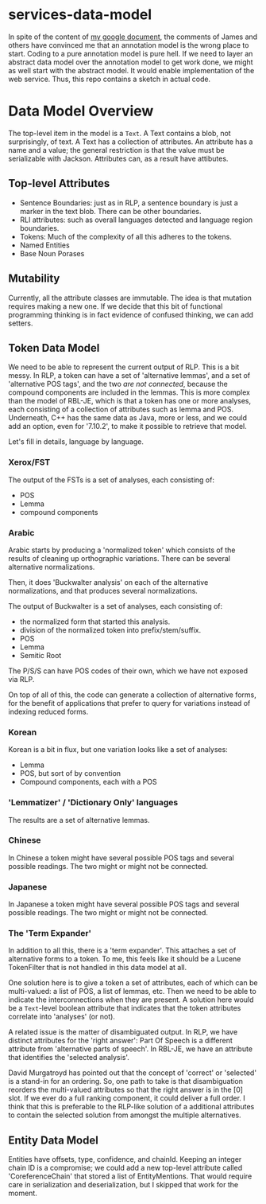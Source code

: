 services-data-model
===================

In spite of the content of [my google document](https://docs.google.com/a/basistech.com/document/d/1a3SiHdRjjB1jUWW_orpcnmEQD3KvCqUa9oOQT0u18uA/edit),
the comments of James and others have convinced me that an annotation model is the wrong place to start. Coding to a pure annotation model is pure
hell. If we need to layer an abstract data model over the annotation model to get work done, we might as well start with the abstract model. It
would enable implementation of the web service. Thus, this repo contains a sketch in actual code.

# Data Model Overview #

The top-level item in the model is a `Text`. A Text contains a blob, not surprisingly, of text. A Text has a collection
of attributes. An attribute has a name and a value; the general restriction is that the value must be serializable
with Jackson. Attributes can, as a result have attibutes.

## Top-level Attributes ##

* Sentence Boundaries: just as in RLP, a sentence boundary is just a marker in the text blob. There can be other boundaries.
* RLI attributes: such as overall languages detected and language region boundaries.
* Tokens: Much of the complexity of all this adheres to the tokens.
* Named Entities
* Base Noun Porases

## Mutability ##

Currently, all the attribute classes are immutable. The idea is that mutation requires making a new one.
If we decide that this bit of functional programming thinking is in fact evidence of confused thinking, we can add
setters.

## Token Data Model ##

We need to be able to represent the current output of RLP. This is a
bit messy.  In RLP, a token can have a set of 'alternative lemmas',
and a set of 'alternative POS tags', and the two _are not connected_,
because the compound components are included in the lemmas. This is
more complex than the model of RBL-JE, which is that a token has one
or more analyses, each consisting of a collection of attributes such
as lemma and POS. Underneath, C++ has the same data as Java, more or
less, and we could add an option, even for '7.10.2', to make it
possible to retrieve that model.

Let's fill in details, language by language. 

### Xerox/FST ###

The output of the FSTs is a set of analyses, each consisting of:

* POS
* Lemma
* compound components

### Arabic ###

Arabic starts by producing a 'normalized token' which consists
of the results of cleaning up orthographic variations. There can be
several alternative normalizations.

Then, it does 'Buckwalter analysis' on each of the alternative
normalizations, and that produces several normalizations.

The output of Buckwalter is a set of analyses, each consisting of:

* the normalized form that started this analysis.
* division of the normalized token into prefix/stem/suffix.
* POS
* Lemma
* Semitic Root

The P/S/S can have POS codes of their own, which we have not exposed
via RLP.

On top of all of this, the code can generate a collection of
alternative forms, for the benefit of applications that prefer to
query for variations instead of indexing reduced forms.

### Korean ###

Korean is a bit in flux, but one variation looks like a set of analyses:

* Lemma
* POS, but sort of by convention
* Compound components, each with a POS

### 'Lemmatizer' / 'Dictionary Only' languages

The results are a set of alternative lemmas.

### Chinese ###

In Chinese a token might have several possible POS tags and several possible readings. The two might or might not be connected.

### Japanese ###

In Japanese a token might have several possible POS tags and several possible readings. The two might or might not be connected.

### The 'Term Expander' ### 

In addition to all this, there is a 'term expander'. This attaches a
set of alternative forms to a token. To me, this feels like it should
be a Lucene TokenFilter that is not handled in this data model at all.

One solution here is to give a token a set of attributes, each of which can be multi-valued: a list of POS, a list of lemmas,
etc. Then we need to be able to indicate the interconnections when they are present. A solution here would be a `Text`-level
boolean attribute that indicates that the token attributes correlate into 'analyses' (or not).

A related issue is the matter of disambiguated output. In RLP, we have distinct attributes for the 'right answer': Part Of Speech
is a different attribute from 'alternative parts of speech'. In RBL-JE, we have an attribute that identifies the 'selected analysis'.

David Murgatroyd has pointed out that the concept of 'correct' or 'selected' is a stand-in for an ordering. So, one path to take is that
disambiguation reorders the multi-valued attributes so that the right answer is in the \[0] slot. If we ever do a full
ranking component, it could deliver a full order. I think that this is preferable to the RLP-like solution of a additional attributes
to contain the selected solution from amongst the multiple alternatives.

## Entity Data Model ##

Entities have offsets, type, confidence, and chainId. Keeping an integer chain ID is a compromise; we could add a new top-level
attribute called 'CoreferenceChain' that stored a list of EntityMentions. That would require care in serialization and deserialization,
but I skipped that work for the moment.




